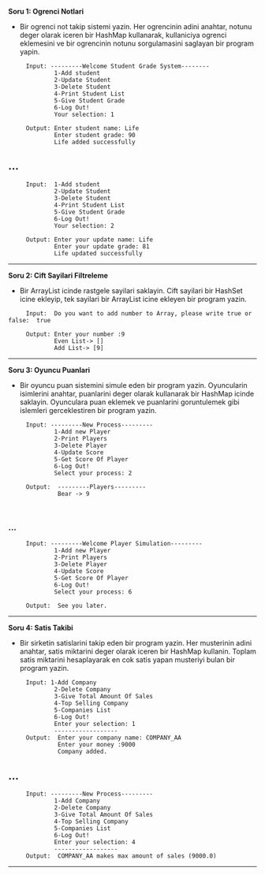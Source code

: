 **Soru 1: Ogrenci Notlari**

* Bir ogrenci not takip sistemi yazin. Her ogrencinin adini anahtar, notunu deger olarak iceren bir HashMap kullanarak, kullaniciya ogrenci eklemesini ve bir ogrencinin notunu sorgulamasini saglayan bir program yapin.

``` 
     Input: ---------Welcome Student Grade System--------
             1-Add student
             2-Update Student
             3-Delete Student
             4-Print Student List
             5-Give Student Grade
             6-Log Out!
             Your selection: 1
             
     Output: Enter student name: Life
             Enter student grade: 90
             Life added successfully
```
## ...
``` 
     Input:  1-Add student
             2-Update Student
             3-Delete Student
             4-Print Student List
             5-Give Student Grade
             6-Log Out!
             Your selection: 2
             
     Output: Enter your update name: Life
             Enter your update grade: 81
             Life updated successfully 
```
--------------------------------------------------
**Soru 2: Cift Sayilari Filtreleme**

* Bir ArrayList icinde rastgele sayilari saklayin. Cift sayilari bir HashSet icine ekleyip, tek sayilari bir ArrayList icine ekleyen bir program yazin.

``` 
     Input:  Do you want to add number to Array, please write true or false:  true
     
     Output: Enter your number :9
             Even List-> []
             Add List-> [9] 
```
--------------------------------------------------
**Soru 3: Oyuncu Puanlari**

* Bir oyuncu puan sistemini simule eden bir program yazin. Oyuncularin isimlerini anahtar, puanlarini deger olarak kullanarak bir HashMap icinde saklayin. Oyunculara puan eklemek ve puanlarini goruntulemek gibi islemleri gerceklestiren bir program yazin.


``` 
     Input: ---------New Process---------
             1-Add new Player
             2-Print Players
             3-Delete Player
             4-Update Score
             5-Get Score Of Player
             6-Log Out!
             Select your process: 2
             
     Output:  ---------Players---------
              Bear -> 9
              
     
```
### ...
``` 
     Input: ---------Welcome Player Simulation---------
             1-Add new Player
             2-Print Players
             3-Delete Player
             4-Update Score
             5-Get Score Of Player
             6-Log Out!
             Select your process: 6
             
     Output:  See you later.
```
--------------------------------------------------
**Soru 4: Satis Takibi**  

* Bir sirketin satislarini takip eden bir program yazin. Her musterinin adini anahtar, satis miktarini deger olarak iceren bir HashMap kullanin. Toplam satis miktarini hesaplayarak en cok satis yapan musteriyi bulan bir program yazin.

``` 
     Input: 1-Add Company
             2-Delete Company
             3-Give Total Amount Of Sales
             4-Top Selling Company
             5-Companies List
             6-Log Out!
             Enter your selection: 1
             ------------------
     Output:  Enter your company name: COMPANY_AA
              Enter your money :9000
              Company added.
```
## ...
``` 
     Input: ---------New Process---------  
             1-Add Company
             2-Delete Company
             3-Give Total Amount Of Sales
             4-Top Selling Company
             5-Companies List
             6-Log Out!
             Enter your selection: 4
             ------------------
     Output:  COMPANY_AA makes max amount of sales (9000.0)
```
--------------------------------------------------